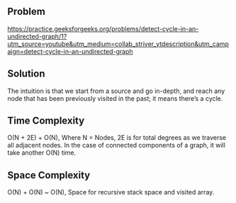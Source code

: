 ## Problem

https://practice.geeksforgeeks.org/problems/detect-cycle-in-an-undirected-graph/1?utm_source=youtube&utm_medium=collab_striver_ytdescription&utm_campaign=detect-cycle-in-an-undirected-graph

## Solution

The intuition is that we start from a source and go in-depth, and reach any node that has been previously visited in the past; it means there’s a cycle.

## Time Complexity

O(N + 2E) + O(N), Where N = Nodes, 2E is for total degrees as we traverse all adjacent nodes. In the case of connected components of a graph, it will take another O(N) time.

## Space Complexity

O(N) + O(N) ~ O(N), Space for recursive stack space and visited array.
